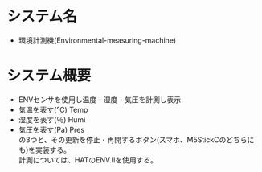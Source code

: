 # システム名
- 環境計測機(Environmental-measuring-machine)
# システム概要
- ENVセンサを使用し温度・湿度・気圧を計測し表示
- 気温を表す(℃) Temp
- 湿度を表す(％) Humi
- 気圧を表す(Pa) Pres    
の3つと、その更新を停止・再開するボタン(スマホ、M5StickCのどちらにも)を実装する。  
計測については、HATのENV.Ⅱを使用する。
